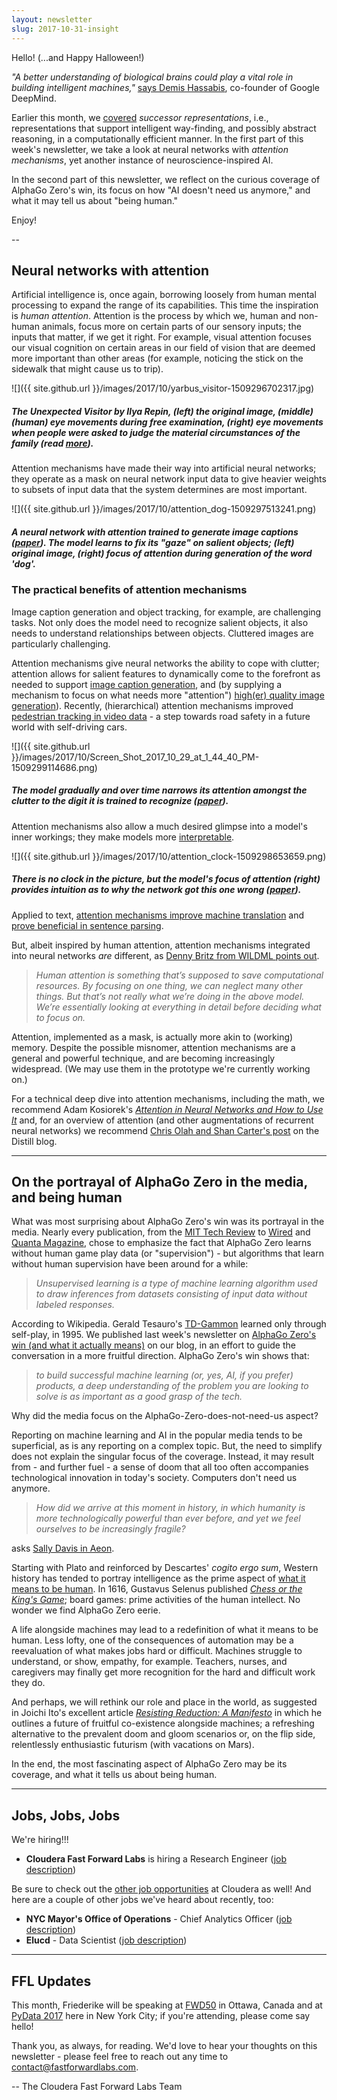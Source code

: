 ```yaml
---
layout: newsletter
slug: 2017-10-31-insight
---
```


Hello! (...and Happy Halloween!)

*"A better understanding of biological brains could play a vital role in building intelligent machines,"* [says Demis Hassabis](https://deepmind.com/research/publications/neuroscience-inspired-artificial-intelligence/), co-founder of Google DeepMind. 

Earlier this month, we [covered](http://blog.fastforwardlabs.com/newsletters/2017-10-11-client.html) *successor representations*, i.e., representations that support intelligent way-finding, and possibly abstract reasoning, in a computationally efficient manner. In the first part of this week's newsletter, we take a look at neural networks with *attention mechanisms*, yet another instance of neuroscience-inspired AI.

In the second part of this newsletter, we reflect on the curious coverage of AlphaGo Zero's win, its focus on how "AI doesn't need us anymore," and what it may tell us about "being human."

Enjoy!

--

## Neural networks with attention
Artificial intelligence is, once again, borrowing loosely from human mental processing to expand the range of its capabilities. This time the inspiration is *human attention*. Attention is the process by which we, human and non-human animals, focus more on certain parts of our sensory inputs; the inputs that matter, if we get it right. For example, visual attention focuses our visual cognition on certain areas in our field of vision that are deemed more important than other areas (for example, noticing the stick on the sidewalk that might cause us to trip).

![]({{ site.github.url }}/images/2017/10/yarbus_visitor-1509296702317.jpg)

##### The *Unexpected Visitor* by Ilya Repin, (left) the original image, (middle) (human) eye movements during free examination, (right) eye movements when people were asked to judge the material circumstances of the family (read [more](http://www.datadeluge.com/2012/10/the-unexpected-visitor.html)).

Attention mechanisms have made their way into artificial neural networks; they operate as a mask on neural network input data to give heavier weights to subsets of input data that the system determines are most important. 

![]({{ site.github.url }}/images/2017/10/attention_dog-1509297513241.png)

##### A neural network with attention trained to generate image captions ([paper](https://arxiv.org/abs/1502.03044)). The model learns to fix its "gaze" on salient objects; (left) original image, (right) focus of attention during generation of the word 'dog'.

### The practical benefits of attention mechanisms
Image caption generation and object tracking, for example, are challenging tasks. Not only does the model need to recognize salient objects, it also needs to understand relationships between objects. Cluttered images are particularly challenging.

Attention mechanisms give neural networks the ability to cope with clutter; attention allows for salient features to dynamically come to the forefront as needed to support [image caption generation](https://arxiv.org/abs/1502.03044), and (by supplying a mechanism to focus on what needs more "attention") [high(er) quality image generation](https://arxiv.org/abs/1502.04623)). Recently, (hierarchical) attention mechanisms improved [pedestrian tracking in video data](https://arxiv.org/abs/1706.09262) - a step towards road safety in a future world with self-driving cars.

![]({{ site.github.url }}/images/2017/10/Screen_Shot_2017_10_29_at_1_44_40_PM-1509299114686.png)

##### The model gradually and over time narrows its attention amongst the clutter to the digit it is trained to recognize ([paper](https://arxiv.org/abs/1502.04623)).

Attention mechanisms also allow a much desired glimpse into a model's inner workings; they make models more [interpretable](http://blog.fastforwardlabs.com/2017/08/02/interpretability.html).

![]({{ site.github.url }}/images/2017/10/attention_clock-1509298653659.png)

##### There is no clock in the picture, but the model's focus of attention (right) provides intuition as to why the network got this one wrong ([paper](https://arxiv.org/abs/1502.03044)).

Applied to text, [attention mechanisms improve machine translation](https://arxiv.org/abs/1409.0473) and [prove beneficial in sentence parsing](https://arxiv.org/abs/1412.7449).

But, albeit inspired by human attention, attention mechanisms integrated into neural networks *are* different, as [Denny Britz from WILDML points out](http://www.wildml.com/2016/01/attention-and-memory-in-deep-learning-and-nlp/). 

> *Human attention is something that’s supposed to save computational resources. By focusing on one thing, we can neglect many other things. But that’s not really what we’re doing in the above model. We’re essentially looking at everything in detail before deciding what to focus on.*

Attention, implemented as a mask, is actually more akin to (working) memory. Despite the possible misnomer, attention mechanisms are a general and powerful technique, and are becoming increasingly widespread. (We may use them in the prototype we're currently working on.)

For a technical deep dive into attention mechanisms, including the math, we recommend Adam Kosiorek's [*Attention in Neural Networks and How to Use It*](http://akosiorek.github.io/ml/2017/10/14/visual-attention.html) and, for an overview of attention (and other augmentations of recurrent neural networks) we recommend [Chris Olah and Shan Carter's post](https://distill.pub/2016/augmented-rnns/#attentional-interfaces) on the Distill blog.

---

## On the portrayal of AlphaGo Zero in the media, and being human

What was most surprising about AlphaGo Zero's win was its portrayal in the media. Nearly every publication, from the [MIT Tech Review](https://www.technologyreview.com/s/609141/alphago-zero-shows-machines-can-become-superhuman-without-any-help/) to [Wired](https://www.wired.com/story/this-more-powerful-version-of-alphago-learns-on-its-own/) and [Quanta Magazine](https://www.quantamagazine.org/artificial-intelligence-learns-to-learn-entirely-on-its-own-20171018/), chose to emphasize the fact that AlphaGo Zero learns without human game play data (or "supervision") - but algorithms that learn without human supervision have been around for a while:

> *Unsupervised learning is a type of machine learning algorithm used to draw inferences from datasets consisting of input data without labeled responses.*

According to Wikipedia. Gerald Tesauro's [TD-Gammon](http://www.bkgm.com/articles/tesauro/tdl.html) learned only through self-play, in 1995. We published last week's newsletter on [AlphaGo Zero's win (and what it actually means)](http://blog.fastforwardlabs.com/2017/10/25/alphago-zero.html) on our blog, in an effort to guide the conversation in a more fruitful direction. AlphaGo Zero's win shows that:

> *to build successful machine learning (or, yes, AI, if you prefer) products, a deep understanding of the problem you are looking to solve is as important as a good grasp of the tech.*

Why did the media focus on the AlphaGo-Zero-does-not-need-us aspect?

Reporting on machine learning and AI in the popular media tends to be superficial, as is any reporting on a complex topic. But, the need to simplify does not explain the singular focus of the coverage. Instead, it may result from - and further fuel - a sense of doom that all too often accompanies technological innovation in today's society. Computers don't need us anymore.

> *How did we arrive at this moment in history, in which humanity is more technologically powerful than ever before, and yet we feel ourselves to be increasingly fragile?*

asks [Sally Davis in Aeon](https://aeon.co/essays/the-human-world-is-not-more-fragile-now-it-always-has-been). 

Starting with Plato and reinforced by Descartes' *cogito ergo sum*, Western history has tended to portray intelligence as the prime aspect of [what it means to be human](https://aeon.co/essays/on-the-dark-history-of-intelligence-as-domination). In 1616, Gustavus Selenus published [*Chess or the King's Game*](https://en.wikipedia.org/wiki/Chess_or_the_King%27s_Game); board games: prime activities of the human intellect. No wonder we find AlphaGo Zero eerie.

A life alongside machines may lead to a redefinition of what it means to be human. Less lofty, one of the consequences of automation may be a reevaluation of what makes jobs hard or difficult. Machines struggle to understand, or show, empathy, for example. Teachers, nurses, and caregivers may finally get more recognition for the hard and difficult work they do. 

And perhaps, we will rethink our role and place in the world, as suggested in Joichi Ito's excellent article [*Resisting Reduction: A Manifesto*](https://joi.pubpub.org/pub/resisting-reduction) in which he outlines a future of fruitful co-existence alongside machines; a refreshing alternative to the prevalent doom and gloom scenarios or, on the flip side, relentlessly enthusiastic futurism (with vacations on Mars).

In the end, the most fascinating aspect of AlphaGo Zero may be its coverage, and what it tells us about being human.

---

## Jobs, Jobs, Jobs

We're hiring!!!
* **Cloudera Fast Forward Labs** is hiring a Research Engineer ([job description](https://cloudera.wd5.myworkdayjobs.com/External_Career/job/USNew-YorkBrooklyn/Research-Engineer_171058))

Be sure to check out the [other job opportunities](https://www.cloudera.com/careers/careers-listing.html) at Cloudera as well! And here are a couple of other jobs we've heard about recently, too:

* **NYC Mayor's Office of Operations** - Chief Analytics Officer ([job description](http://www1.nyc.gov/assets/operations/downloads/pdf/employment-opportunities/chief-analytics-officer-job-description-vf.pdf))
* **Elucd** - Data Scientist ([job description](https://jobs.lever.co/elucd/7a251473-f3a7-40f6-b97c-c10c8838d316))

---

## FFL Updates 

This month, Friederike will be speaking at [FWD50](https://fwd50.com/) in Ottawa, Canada and at [PyData 2017](https://pydata.org/nyc2017/) here in New York City; if you're attending, please come say hello!

Thank you, as always, for reading.  We'd love to hear your thoughts on this newsletter - please feel free to reach out any time to contact@fastforwardlabs.com.

-- The Cloudera Fast Forward Labs Team 
